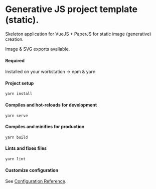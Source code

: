 # Generative JS project template (static).

Skeleton application for VueJS + PaperJS for static image (generative) creation.

Image & SVG exports available.

#### Required

Installed on your workstation -> npm & yarn

#### Project setup
```
yarn install
```

#### Compiles and hot-reloads for development
```
yarn serve
```

#### Compiles and minifies for production
```
yarn build
```

#### Lints and fixes files
```
yarn lint
```

#### Customize configuration
See [Configuration Reference](https://cli.vuejs.org/config/).
